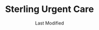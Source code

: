 ---
layout: location-page
date: Last Modified
description: "Local COVID-19 testing is available at Sterling Urgent Care in Rock Springs, Wyoming, USA."
permalink: "locations/wyoming/rock-springs/sterling-urgent-care-6/"
tags:
  - locations
  - wyoming
title: Sterling Urgent Care
uniqueName: sterling-urgent-care-6
state: Wyoming
stateAbbr: WY
hood: "Rock Springs"
address: "2761 Commercial Way"
city: "Rock Springs"
zip: "82901"
zipsNearby: "82932 82934 82935 82938 82929 82937 82936 82939 83124 82943 82901 82902 82942 82945 84023 84046" 
mapUrl: "http://maps.apple.com/?q=Sterling+Urgent+Care&address=2761+Commercial+Way,Rock+Springs,Wyoming,82901"
locationType: Walk-in
phone: "(307) 382-3064"
website: "https://www.sterlingurgentcare.com/coronavirus-covid-19/"
onlineBooking: undefined
closed: undefined
closedUpdate: April 17th, 2020
notes: "By appointment only. Limited test kits available."
days: M-Sat
hours: 7AM-7PM
altDays: Saturdays
altHours: 9AM-5PM
ctaMessage: Learn more
ctaUrl: "https://www.sterlingurgentcare.com/coronavirus-covid-19/"
---